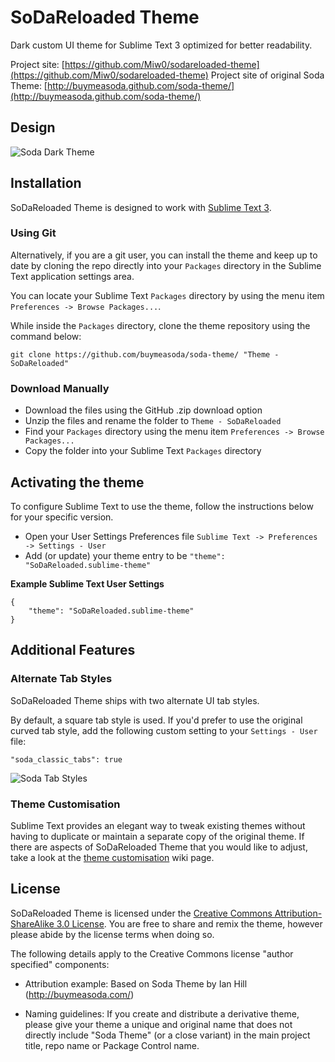 # SoDaReloaded Theme

Dark custom UI theme for Sublime Text 3 optimized for better readability.

Project site: [https://github.com/Miw0/sodareloaded-theme](https://github.com/Miw0/sodareloaded-theme)
Project site of original Soda Theme: [http://buymeasoda.github.com/soda-theme/](http://buymeasoda.github.com/soda-theme/)

## Design

![Soda Dark Theme](http://buymeasoda.github.com/soda-theme/images/screenshots/soda-2-dark-theme.png?v=2)

## Installation

SoDaReloaded Theme is designed to work with [Sublime Text 3](http://www.sublimetext.com/3dev).

### Using Git

Alternatively, if you are a git user, you can install the theme and keep up to date by cloning the repo directly into your `Packages` directory in the Sublime Text application settings area.

You can locate your Sublime Text `Packages` directory by using the menu item `Preferences -> Browse Packages...`.

While inside the `Packages` directory, clone the theme repository using the command below:

    git clone https://github.com/buymeasoda/soda-theme/ "Theme - SoDaReloaded"

### Download Manually

* Download the files using the GitHub .zip download option
* Unzip the files and rename the folder to `Theme - SoDaReloaded`
* Find your `Packages` directory using the menu item  `Preferences -> Browse Packages...`
* Copy the folder into your Sublime Text `Packages` directory

## Activating the theme

To configure Sublime Text to use the theme, follow the instructions below for your specific version.

* Open your User Settings Preferences file `Sublime Text -> Preferences -> Settings - User`
* Add (or update) your theme entry to be `"theme": "SoDaReloaded.sublime-theme"`

**Example Sublime Text User Settings**

    {
        "theme": "SoDaReloaded.sublime-theme"
    }

## Additional Features

### Alternate Tab Styles

SoDaReloaded Theme ships with two alternate UI tab styles.

By default, a square tab style is used. If you'd prefer to use the original curved tab style, add the following custom setting to your `Settings - User` file:

    "soda_classic_tabs": true

![Soda Tab Styles](http://buymeasoda.github.com/soda-theme/images/features/multiple-tab-styles.png)

### Theme Customisation

Sublime Text provides an elegant way to tweak existing themes without having to duplicate or maintain a separate copy of the original theme. If there are aspects of SoDaReloaded Theme that you would like to adjust, take a look at the [theme customisation](https://github.com/buymeasoda/soda-theme/wiki/Theme-customisation) wiki page.

## License

SoDaReloaded Theme is licensed under the [Creative Commons Attribution-ShareAlike 3.0 License](http://creativecommons.org/licenses/by-sa/3.0/). You are free to share and remix the theme, however please abide by the license terms when doing so.

The following details apply to the Creative Commons license "author specified" components:

* Attribution example: Based on Soda Theme by Ian Hill (http://buymeasoda.com/)

* Naming guidelines: If you create and distribute a derivative theme, please give your theme a unique and original name that does not directly include "Soda Theme" (or a close variant) in the main project title, repo name or Package Control name.
